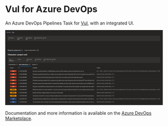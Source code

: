 # Vul for Azure DevOps

An Azure DevOps Pipelines Task for [Vul](https://github.com/khulnasoft-lab/vul), with an integrated UI.

![Screenshot showing the Vul extension in the Azure Devops UI](screenshot.png)

Documentation and more information is available on the [Azure DevOps Marketplace](https://marketplace.visualstudio.com/items?itemName=KhulnasoftSecurityOfficial.vul-official).
